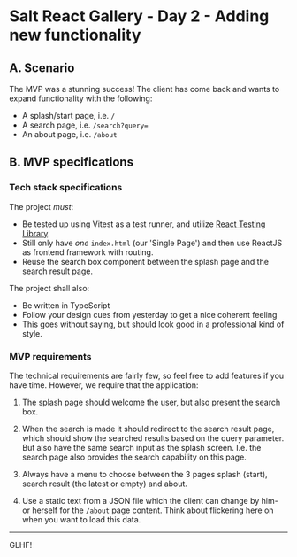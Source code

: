 # Salt React Gallery - Day 2 - Adding new functionality

## A. Scenario

The MVP was a stunning success! The client has come back and wants to expand functionality with the following:

* A splash/start page, i.e. `/`
* A search page, i.e. `/search?query=`
* An about page, i.e. `/about`

## B. MVP specifications

### Tech stack specifications

The project _must_:

* Be tested up using Vitest as a test runner, and utilize [React Testing Library](https://testing-library.com/docs/react-testing-library/intro/).
* Still only have _one_ `index.html` (our 'Single Page') and then use ReactJS as frontend framework with routing.
* Reuse the search box component between the splash page and the search result page.

The project shall also:

* Be written in TypeScript
* Follow your design cues from yesterday to get a nice coherent feeling
* This goes without saying, but should look good in a professional kind of style.

### MVP requirements

The technical requirements are fairly few, so feel free to add features if you have time. However, we require that the application:

1. The splash page should welcome the user, but also present the search box.

2. When the search is made it should redirect to the search result page, which should show the searched results based on the query parameter. But also have the same search input as the splash screen. I.e. the search page also provides the search capability on this page.

3. Always have a menu to choose between the 3 pages splash (start), search result (the latest or empty) and about.

4. Use a static text from a JSON file which the client can change by him- or herself for the `/about` page content. Think about flickering here on when you want to load this data.

---

GLHF!
